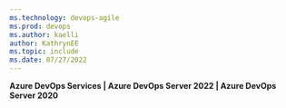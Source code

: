 ```yaml
---
ms.technology: devops-agile
ms.prod: devops
ms.author: kaelli
author: KathrynEE
ms.topic: include
ms.date: 07/27/2022
---
```


**Azure DevOps Services | Azure DevOps Server 2022 | Azure DevOps Server 2020**